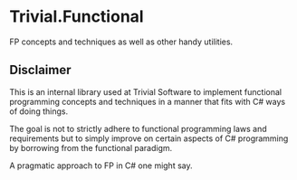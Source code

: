 # Trivial.Functional
FP concepts and techniques as well as other handy utilities.

## Disclaimer
This is an internal library used at Trivial Software to implement functional programming concepts and techniques in a manner that fits with C# ways of doing things.

The goal is not to strictly adhere to functional programming laws and requirements but to simply improve on certain aspects of C# programming by borrowing from the functional paradigm. 

A pragmatic approach to FP in C# one might say.
